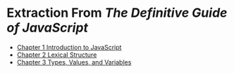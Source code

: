 # Extraction From *The Definitive Guide of JavaScript*
- [Chapter 1 Introduction to JavaScript](./Chapter-1.md)
- [Chapter 2 Lexical Structure](./Chapter-2.md)
- [Chapter 3 Types, Values, and Variables](./Chapter-3.md)

